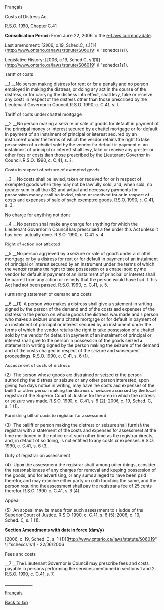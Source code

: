 [<a id="Top"></a>Français](http://www.ontario.ca/fr/lois/loi/90c41)

Costs of Distress Act

R\.S\.O\. 1990, Chapter C\.41

__Consolidation Period:__  From June 22, 2006 to the [e\-Laws currency date](http://www.e-laws.gov.on.ca/navigation?file=currencyDates&lang=en)\.

Last amendment: [2006, c\.19, Sched\.C, s\.1\(1\)](http://www.ontario.ca/laws/statute/S06019" \l "schedcs1s1)\.

Legislative History: [2006, c\.19, Sched\.C, s\.1\(1\)](http://www.ontario.ca/laws/statute/S06019" \l "schedcs1s1)\.

Tariff of costs

__1 __No person making distress for rent or for a penalty and no person employed in making the distress, or doing any act in the course of the distress, or for carrying the distress into effect, shall levy, take or receive any costs in respect of the distress other than those prescribed by the Lieutenant Governor in Council\.  R\.S\.O\. 1990, c\. C\.41, s\. 1\.

Tariff of costs under chattel mortgage

__2 __No person making a seizure or sale of goods for default in payment of the principal money or interest secured by a chattel mortgage or for default in payment of an instalment of principal or interest secured by an instrument under the terms of which the vendor retains the right to take possession of a chattel sold by the vendor for default in payment of an instalment of principal or interest shall levy, take or receive any greater or other fees or costs than those prescribed by the Lieutenant Governor in Council\.  R\.S\.O\. 1990, c\. C\.41, s\. 2\.

Costs in respect of seizure of exempted goods

__3 __No costs shall be levied, taken or received for or in respect of exempted goods when they may not be lawfully sold, and, when sold, no greater sum in all than $2 and actual and necessary payments for possession money shall be levied, taken or received for or in respect of costs and expenses of sale of such exempted goods\.  R\.S\.O\. 1990, c\. C\.41, s\. 3\.

No charge for anything not done

__4 __No person shall make any charge for anything for which the Lieutenant Governor in Council has prescribed a fee under this Act unless it has been actually done\.  R\.S\.O\. 1990, c\. C\.41, s\. 4\.

Right of action not affected

__5 __No person aggrieved by a seizure or sale of goods  under a chattel mortgage or by a distress for rent or for default in payment of an instalment of principal or interest secured by an instrument under the terms of which the vendor retains the right to take possession of a chattel sold by the vendor for default in payment of an instalment of principal or interest shall be barred from any action or remedy that the person would have had if this Act had not been passed\.  R\.S\.O\. 1990, c\. C\.41, s\. 5\.

Furnishing statement of demand and costs

__6 __\(1\)  A person who makes a distress shall give a statement in writing signed by the person of the demand and of the costs and expenses of the distress to the person on whose goods the distress was made and a person who makes a seizure under a chattel mortgage or for default in payment of an instalment of principal or interest secured by an instrument under the terms of which the vendor retains the right to take possession of a chattel sold by the vendor for default in payment of an instalment of principal or interest shall give to the person in possession of the goods seized a statement in writing signed by the person making the seizure of the demand and of the costs charged in respect of the seizure and subsequent proceedings\.  R\.S\.O\. 1990, c\. C\.41, s\. 6 \(1\)\.

Assessment of costs of distress

\(2\)  The person whose goods are distrained or seized or the person authorizing the distress or seizure or any other person interested, upon giving two days notice in writing, may have the costs and expenses of the bailiff or other person making the distress or seizure assessed by the local registrar of the Superior Court of Justice for the area in which the distress or seizure was made\.  R\.S\.O\. 1990, c\. C\.41, s\. 6 \(2\); 2006, c\. 19, Sched\. C, s\. 1 \(1\)\.

Furnishing bill of costs to registrar for assessment

\(3\)  The bailiff or person making the distress or seizure shall furnish the registrar with a statement of the costs and expenses for assessment at the time mentioned in the notice or at such other time as the registrar directs, and, in default of so doing, is not entitled to any costs or expenses\.  R\.S\.O\. 1990, c\. C\.41, s\. 6 \(3\)\.

Duty of registrar on assessment

\(4\)  Upon the assessment the registrar shall, among  other things, consider the reasonableness of any charges for removal and keeping possession of the goods, and for advertising, or any sums alleged to have been paid therefor, and may examine either party on oath touching the same, and the person requiring the assessment shall pay the registrar a fee of 25 cents therefor\.  R\.S\.O\. 1990, c\. C\.41, s\. 6 \(4\)\.

Appeal

\(5\)  An appeal may be made from such assessment to a judge of the Superior Court of Justice\.  R\.S\.O\. 1990, c\. C\.41, s\. 6 \(5\); 2006, c\. 19, Sched\. C, s\. 1 \(1\)\.

__Section Amendments with date in force \(d/m/y\)__

[2006, c\. 19, Sched\. C, s\. 1 \(1\)](http://www.ontario.ca/laws/statute/S06019" \l "schedcs1s1) \- 22/06/2006

Fees and costs

__7 __The Lieutenant Governor in Council may prescribe fees and costs payable to persons performing the services mentioned in sections 1 and 2\.  R\.S\.O\. 1990, c\. C\.41, s\. 7\.

\_\_\_\_\_\_\_\_\_\_\_\_\_\_

[Français](http://www.ontario.ca/fr/lois/loi/90c41)

[Back to top](#Top)

